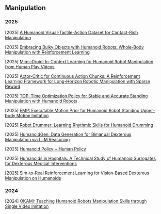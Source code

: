 ## Manipulation

### 2025

[2025] [A Humanoid Visual-Tactile-Action Dataset for Contact-Rich Manipulation](https://arxiv.org/abs/2510.25725)

[2025] [Embracing Bulky Objects with Humanoid Robots: Whole-Body Manipulation with Reinforcement Learning](https://arxiv.org/abs/2509.13534)

[2025] [MimicDroid: In-Context Learning for Humanoid Robot Manipulation from Human Play Videos](https://arxiv.org/abs/2509.09769)

[2025] [Actor-Critic for Continuous Action Chunks: A Reinforcement Learning Framework for Long-Horizon Robotic Manipulation with Sparse Reward](https://arxiv.org/abs/2508.11143)

[2025] [TOP: Time Optimization Policy for Stable and Accurate Standing Manipulation with Humanoid Robots](https://arxiv.org/abs/2508.00355)

[2025] [EMP: Executable Motion Prior for Humanoid Robot Standing Upper-body Motion Imitation](https://arxiv.org/abs/2507.15649)

[2025] [Robot Drummer: Learning Rhythmic Skills for Humanoid Drumming](https://arxiv.org/abs/2507.11498)

[2025] [HumanoidGen: Data Generation for Bimanual Dexterous Manipulation via LLM Reasoning](https://arxiv.org/abs/2507.00833)

[2025] [Humanoid Policy ~ Human Policy](https://arxiv.org/abs/2503.13441)

[2025] [Humanoids in Hospitals: A Technical Study of Humanoid Surrogates for Dexterous Medical Interventions](https://arxiv.org/abs/2503.12725v1)

[2025] [Sim-to-Real Reinforcement Learning for Vision-Based Dexterous Manipulation on Humanoids](https://arxiv.org/abs/2502.20396)



### 2024

[2024] [OKAMI: Teaching Humanoid Robots Manipulation Skills through Single Video Imitation](https://arxiv.org/abs/2410.11792)